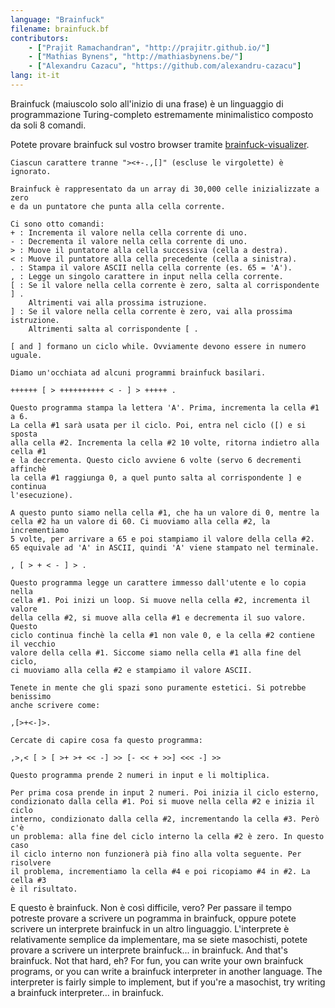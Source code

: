 ```yaml
---
language: "Brainfuck"
filename: brainfuck.bf
contributors:
    - ["Prajit Ramachandran", "http://prajitr.github.io/"]
    - ["Mathias Bynens", "http://mathiasbynens.be/"]
    - ["Alexandru Cazacu", "https://github.com/alexandru-cazacu"]
lang: it-it
---
```


Brainfuck (maiuscolo solo all'inizio di una frase) è un linguaggio di
programmazione Turing-completo estremamente minimalistico composto da soli 8 comandi.

Potete provare brainfuck sul vostro browser tramite [brainfuck-visualizer](http://fatiherikli.github.io/brainfuck-visualizer/).

```bf
Ciascun carattere tranne "><+-.,[]" (escluse le virgolette) è ignorato.

Brainfuck è rappresentato da un array di 30,000 celle inizializzate a zero
e da un puntatore che punta alla cella corrente.

Ci sono otto comandi:
+ : Incrementa il valore nella cella corrente di uno.
- : Decrementa il valore nella cella corrente di uno.
> : Muove il puntatore alla cella successiva (cella a destra).
< : Muove il puntatore alla cella precedente (cella a sinistra).
. : Stampa il valore ASCII nella cella corrente (es. 65 = 'A').
, : Legge un singolo carattere in input nella cella corrente.
[ : Se il valore nella cella corrente è zero, salta al corrispondente ] .
    Altrimenti vai alla prossima istruzione.
] : Se il valore nella cella corrente è zero, vai alla prossima istruzione.
    Altrimenti salta al corrispondente [ .

[ and ] formano un ciclo while. Ovviamente devono essere in numero uguale.

Diamo un'occhiata ad alcuni programmi brainfuck basilari.

++++++ [ > ++++++++++ < - ] > +++++ .

Questo programma stampa la lettera 'A'. Prima, incrementa la cella #1 a 6.
La cella #1 sarà usata per il ciclo. Poi, entra nel ciclo ([) e si sposta
alla cella #2. Incrementa la cella #2 10 volte, ritorna indietro alla cella #1
e la decrementa. Questo ciclo avviene 6 volte (servo 6 decrementi affinchè
la cella #1 raggiunga 0, a quel punto salta al corrispondente ] e continua
l'esecuzione).

A questo punto siamo nella cella #1, che ha un valore di 0, mentre la
cella #2 ha un valore di 60. Ci muoviamo alla cella #2, la incrementiamo
5 volte, per arrivare a 65 e poi stampiamo il valore della cella #2.
65 equivale ad 'A' in ASCII, quindi 'A' viene stampato nel terminale.

, [ > + < - ] > .

Questo programma legge un carattere immesso dall'utente e lo copia nella
cella #1. Poi inizi un loop. Si muove nella cella #2, incrementa il valore
della cella #2, si muove alla cella #1 e decrementa il suo valore. Questo
ciclo continua finchè la cella #1 non vale 0, e la cella #2 contiene il vecchio
valore della cella #1. Siccome siamo nella cella #1 alla fine del ciclo,
ci muoviamo alla cella #2 e stampiamo il valore ASCII.

Tenete in mente che gli spazi sono puramente estetici. Si potrebbe benissimo
anche scrivere come:

,[>+<-]>.

Cercate di capire cosa fa questo programma:

,>,< [ > [ >+ >+ << -] >> [- << + >>] <<< -] >>

Questo programma prende 2 numeri in input e li moltiplica.

Per prima cosa prende in input 2 numeri. Poi inizia il ciclo esterno,
condizionato dalla cella #1. Poi si muove nella cella #2 e inizia il ciclo
interno, condizionato dalla cella #2, incrementando la cella #3. Però c'è
un problema: alla fine del ciclo interno la cella #2 è zero. In questo caso
il ciclo interno non funzionerà pià fino alla volta seguente. Per risolvere
il problema, incrementiamo la cella #4 e poi ricopiamo #4 in #2. La cella #3
è il risultato.
```
E questo è brainfuck. Non è così difficile, vero? Per passare il tempo
potreste provare a scrivere un pogramma in brainfuck, oppure potete
scrivere un interprete brainfuck in un altro linguaggio. L'interprete
è relativamente semplice da implementare, ma se siete masochisti, potete
provare a scrivere un interprete brainfuck... in brainfuck.
And that's brainfuck. Not that hard, eh? For fun, you can write your own
brainfuck programs, or you can write a brainfuck interpreter in another
language. The interpreter is fairly simple to implement, but if you're
a masochist, try writing a brainfuck interpreter… in brainfuck.
